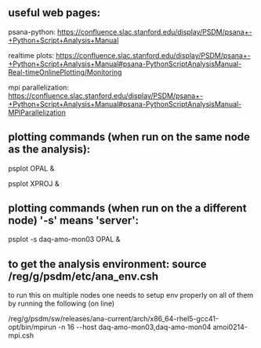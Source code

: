 ## useful web pages:

psana-python: https://confluence.slac.stanford.edu/display/PSDM/psana+-+Python+Script+Analysis+Manual

realtime plots: https://confluence.slac.stanford.edu/display/PSDM/psana+-+Python+Script+Analysis+Manual#psana-PythonScriptAnalysisManual-Real-timeOnlinePlotting/Monitoring

mpi parallelization: https://confluence.slac.stanford.edu/display/PSDM/psana+-+Python+Script+Analysis+Manual#psana-PythonScriptAnalysisManual-MPIParallelization

## plotting commands (when run on the same node as the analysis):

psplot OPAL &

psplot XPROJ &

## plotting commands (when run on the a different node) '-s' means 'server':
psplot -s daq-amo-mon03 OPAL &

## to get the analysis environment: source /reg/g/psdm/etc/ana_env.csh

to run this on multiple nodes one needs to setup env properly on all of them by running the following (on line)


/reg/g/psdm/sw/releases/ana-current/arch/x86_64-rhel5-gcc41-opt/bin/mpirun -n 16 --host daq-amo-mon03,daq-amo-mon04 amoi0214-mpi.csh

